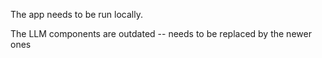 The app needs to be run locally.

The LLM components are outdated -- needs to be replaced by the newer ones

